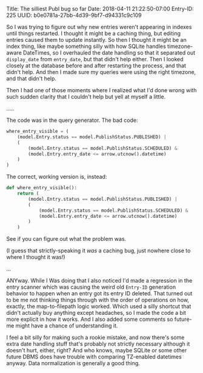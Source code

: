 Title: The silliest Publ bug so far
Date: 2018-04-11 21:22:50-07:00
Entry-ID: 225
UUID: b0e0781a-27bb-4d39-9bf7-d94331c9c109

So I was trying to figure out why new entries weren't appearing in indexes until
things restarted. I thought it might be a caching thing, but editing entries caused
them to update instantly. So then I thought it might be an index thing, like maybe
something silly with how SQLite handles timezone-aware DateTimes, so I overhauled
the date handling so that it separated out `display_date` from `entry_date`, but
that didn't help either. Then I looked closely at the database before and after
restarting the process, and that didn't help. And then I made sure my queries
were using the right timezone, and that didn't help.

Then I had one of those moments where I realized what I'd done wrong with such
sudden clarity that I couldn't help but yell at myself a little.

.....

The code was in the query generator. The bad code:

```python
where_entry_visible = (
    (model.Entry.status == model.PublishStatus.PUBLISHED) |
    (
        (model.Entry.status == model.PublishStatus.SCHEDULED) &
        (model.Entry.entry_date <= arrow.utcnow().datetime)
    )
)
```

The correct, working version is, instead:

```python
def where_entry_visible():
    return (
        (model.Entry.status == model.PublishStatus.PUBLISHED) |
        (
            (model.Entry.status == model.PublishStatus.SCHEDULED) &
            (model.Entry.entry_date <= arrow.utcnow().datetime)
        )
    )
```

See if you can figure out what the problem was.

(I guess that strictly-speaking it *was* a caching bug, just nowhere close to where I thought it was!)

...

ANYway. While I Was doing that I also noticed I'd made a regression in the
entry scanner which was causing the weird old `Entry-ID` generation behavior
to happen when an entry got its entry ID deleted. That turned out to be me
not thinking things through with the order of operations on how, exactly, the
map-to-filepath logic worked. Which used a silly shortcut that didn't actually
buy anything except headaches, so I made the code a bit more explicit in how
it works. And I also added some comments so future-me might have a chance of
understanding it.

 I feel a bit silly for making such a rookie mistake, and now there's some
extra date handling stuff that's probably not strictly necessary although it doesn't
hurt, either, right? And who knows, maybe SQLite or some other future DBMS
does have trouble with comparing TZ-enabled datetimes anyway. Data normalization
is generally a good thing.
